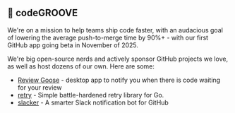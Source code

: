 ## 🚀 codeGROOVE

We're on a mission to help teams ship code faster, with an audacious goal of lowering the average push-to-merge time by 90%+ - with our first GitHub app going beta in November of 2025.

We're big open-source nerds and actively sponsor GitHub projects we love, as well as host dozens of our own. Here are some:

* [Review Goose](https://github.com/codeGROOVE-dev/goose) - desktop app to notify you when there is code waiting for your review
* [retry](https://github.com/codeGROOVE-dev/retry) - Simple battle-hardened retry library for Go.
* [slacker](https://github.com/codeGROOVE-dev/slacker) - A smarter Slack notification bot for GitHub
